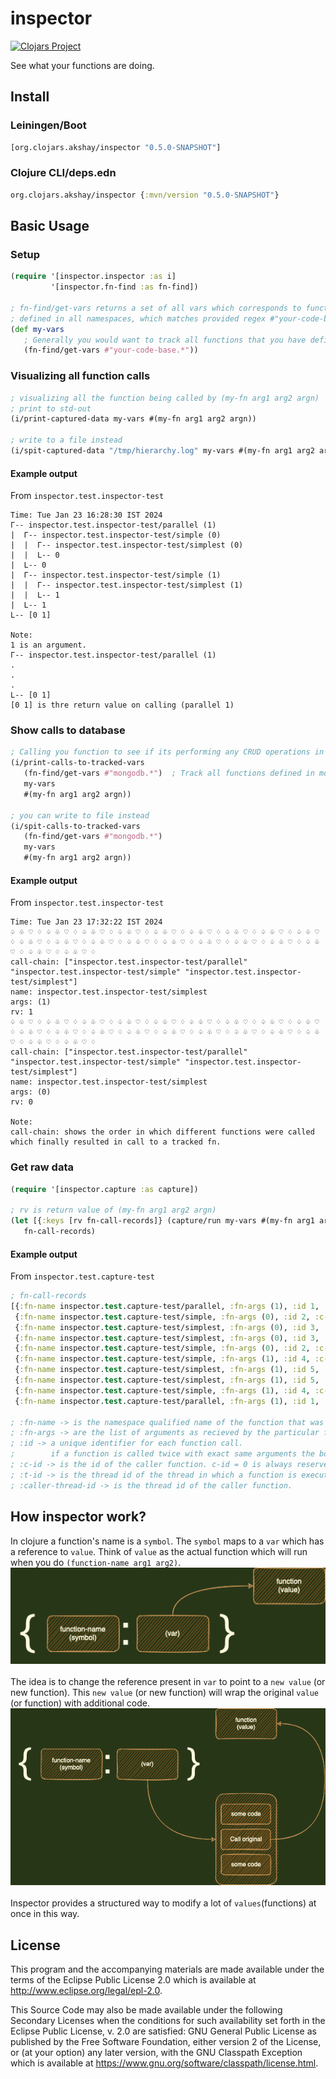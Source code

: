 # inspector

[![Clojars Project](https://img.shields.io/clojars/v/org.clojars.akshay/inspector.svg?include_prereleases)](https://clojars.org/org.clojars.akshay/inspector)

See what your functions are doing.

## Install
### Leiningen/Boot
```clojure
[org.clojars.akshay/inspector "0.5.0-SNAPSHOT"]
```

### Clojure CLI/deps.edn
```clojure
org.clojars.akshay/inspector {:mvn/version "0.5.0-SNAPSHOT"}
```

## Basic Usage

### Setup

```clojure
(require '[inspector.inspector :as i]
         '[inspector.fn-find :as fn-find])

; fn-find/get-vars returns a set of all vars which corresponds to functions
; defined in all namespaces, which matches provided regex #"your-code-base.*"
(def my-vars
   ; Generally you would want to track all functions that you have defined.
   (fn-find/get-vars #"your-code-base.*"))
```

### Visualizing all function calls
```clojure
; visualizing all the function being called by (my-fn arg1 arg2 argn)
; print to std-out
(i/print-captured-data my-vars #(my-fn arg1 arg2 argn))

; write to a file instead
(i/spit-captured-data "/tmp/hierarchy.log" my-vars #(my-fn arg1 arg2 argn))
```
#### Example output 
From `inspector.test.inspector-test`
```
Time: Tue Jan 23 16:28:30 IST 2024
Г-- inspector.test.inspector-test/parallel (1)
|  Г-- inspector.test.inspector-test/simple (0)
|  |  Г-- inspector.test.inspector-test/simplest (0)
|  |  L-- 0
|  L-- 0
|  Г-- inspector.test.inspector-test/simple (1)
|  |  Г-- inspector.test.inspector-test/simplest (1)
|  |  L-- 1
|  L-- 1
L-- [0 1]

Note:
1 is an argument.
Г-- inspector.test.inspector-test/parallel (1)
.
.
.
L-- [0 1]
[0 1] is thre return value on calling (parallel 1)
```

### Show calls to database
```clojure
; Calling you function to see if its performing any CRUD operations in mongodb (or any other library/libraries)
(i/print-calls-to-tracked-vars 
   (fn-find/get-vars #"mongodb.*")  ; Track all functions defined in mongodb library
   my-vars
   #(my-fn arg1 arg2 argn))

; you can write to file instead
(i/spit-calls-to-tracked-vars
   (fn-find/get-vars #"mongodb.*") 
   my-vars
   #(my-fn arg1 arg2 argn))
```

#### Example output 
From `inspector.test.inspector-test`
```
Time: Tue Jan 23 17:32:22 IST 2024
♤ ♧ ♡ ♢ ♤ ♧ ♡ ♢ ♤ ♧ ♡ ♢ ♤ ♧ ♡ ♢ ♤ ♧ ♡ ♢ ♤ ♧ ♡ ♢ ♤ ♧ ♡ ♢ ♤ ♧ ♡ ♢ ♤ ♧ ♡ ♢ ♤ ♧ ♡ ♢ ♤ ♧ ♡ ♢ ♤ ♧ ♡ ♢ ♤ ♧ ♡ ♢ ♤ ♧ ♡ ♢ ♤ ♧ ♡ ♢ ♤ ♧ ♡ ♢ ♤ ♧ ♡ ♢ ♤ ♧ ♡ ♢ ♤ ♧ ♡ ♢ ♤ ♧ ♡ ♢ 
call-chain: ["inspector.test.inspector-test/parallel" "inspector.test.inspector-test/simple" "inspector.test.inspector-test/simplest"]
name: inspector.test.inspector-test/simplest
args: (1)
rv: 1
♤ ♧ ♡ ♢ ♤ ♧ ♡ ♢ ♤ ♧ ♡ ♢ ♤ ♧ ♡ ♢ ♤ ♧ ♡ ♢ ♤ ♧ ♡ ♢ ♤ ♧ ♡ ♢ ♤ ♧ ♡ ♢ ♤ ♧ ♡ ♢ ♤ ♧ ♡ ♢ ♤ ♧ ♡ ♢ ♤ ♧ ♡ ♢ ♤ ♧ ♡ ♢ ♤ ♧ ♡ ♢ ♤ ♧ ♡ ♢ ♤ ♧ ♡ ♢ ♤ ♧ ♡ ♢ ♤ ♧ ♡ ♢ ♤ ♧ ♡ ♢ ♤ ♧ ♡ ♢ 
call-chain: ["inspector.test.inspector-test/parallel" "inspector.test.inspector-test/simple" "inspector.test.inspector-test/simplest"]
name: inspector.test.inspector-test/simplest
args: (0)
rv: 0

Note: 
call-chain: shows the order in which different functions were called which finally resulted in call to a tracked fn.
```

### Get raw data
```clojure
(require '[inspector.capture :as capture])

; rv is return value of (my-fn arg1 arg2 argn)
(let [{:keys [rv fn-call-records]} (capture/run my-vars #(my-fn arg1 arg2 argn)]
   fn-call-records)
```

#### Example output 
From `inspector.test.capture-test`
```clojure
; fn-call-records
[{:fn-name inspector.test.capture-test/parallel, :fn-args (1), :id 1, :c-id 0, :t-id 34, :caller-thread-id 34}
 {:fn-name inspector.test.capture-test/simple, :fn-args (0), :id 2, :c-id 1, :t-id 36, :caller-thread-id 34}
 {:fn-name inspector.test.capture-test/simplest, :fn-args (0), :id 3, :c-id 2, :t-id 36, :caller-thread-id 36}
 {:fn-name inspector.test.capture-test/simplest, :fn-args (0), :id 3, :c-id 2, :t-id 36, :caller-thread-id 36, :fn-rv 0}
 {:fn-name inspector.test.capture-test/simple, :fn-args (0), :id 2, :c-id 1, :t-id 36, :caller-thread-id 34, :fn-rv 0}
 {:fn-name inspector.test.capture-test/simple, :fn-args (1), :id 4, :c-id 1, :t-id 37, :caller-thread-id 34}
 {:fn-name inspector.test.capture-test/simplest, :fn-args (1), :id 5, :c-id 4, :t-id 37, :caller-thread-id 37}
 {:fn-name inspector.test.capture-test/simplest, :fn-args (1), :id 5, :c-id 4, :t-id 37, :caller-thread-id 37, :fn-rv 1}
 {:fn-name inspector.test.capture-test/simple, :fn-args (1), :id 4, :c-id 1, :t-id 37, :caller-thread-id 34, :fn-rv 1}
 {:fn-name inspector.test.capture-test/parallel, :fn-args (1), :id 1, :c-id 0, :t-id 34, :caller-thread-id 34, :fn-rv [0 1]}]

; :fn-name -> is the namespace qualified name of the function that was called
; :fn-args -> are the list of arguments as recieved by the particular function
; :id -> a unique identifier for each function call.
;        if a function is called twice with exact same arguments the both calls will have different id's assigned to them.
; :c-id -> is the id of the caller function. c-id = 0 is always reserved for the very first caller.
; :t-id -> is the thread id of the thread in which a function is executing.
; :caller-thread-id -> is the thread id of the caller function.
```

## How inspector work?

In clojure a function's name is a `symbol`.
The `symbol` maps to a `var` which has a reference to `value`.
Think of `value` as the actual function which will run when you do `(function-name arg1 arg2)`.
<img src="./resources/original_function.png">
<br>
<br>
The idea is to change the reference present in `var` to point to a `new value` (or new function).
This `new value` (or new function) will wrap the original `value` (or function) with additional code.
<img src="./resources/modified_function.png">
<br>
<br>
Inspector provides a structured way to modify a lot of `values`(functions) at once in this way.


## License

This program and the accompanying materials are made available under the
terms of the Eclipse Public License 2.0 which is available at
http://www.eclipse.org/legal/epl-2.0.

This Source Code may also be made available under the following Secondary
Licenses when the conditions for such availability set forth in the Eclipse
Public License, v. 2.0 are satisfied: GNU General Public License as published by
the Free Software Foundation, either version 2 of the License, or (at your
option) any later version, with the GNU Classpath Exception which is available
at https://www.gnu.org/software/classpath/license.html.
